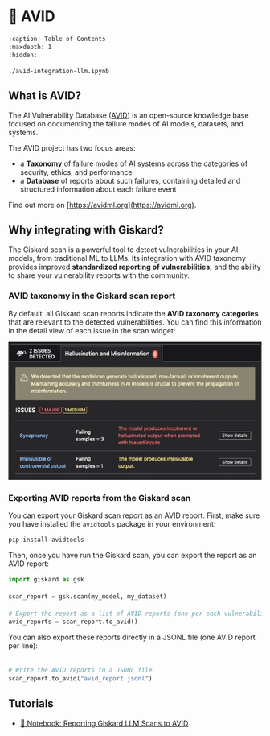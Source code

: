 # 📒 AVID

```{toctree}
:caption: Table of Contents
:maxdepth: 1
:hidden:

./avid-integration-llm.ipynb
```

## What is AVID?

The AI Vulnerability Database ([AVID](https://avidml.org)) is an open-source knowledge base focused on documenting the failure modes of AI
models, datasets, and systems.

The AVID project has two focus areas:
- a **Taxonomy** of failure modes of AI systems across the categories of security, ethics, and performance
- a **Database** of reports about such failures, containing detailed and structured information about each failure event

Find out more on [https://avidml.org](https://avidml.org).

## Why integrating with Giskard?

The Giskard scan is a powerful tool to detect vulnerabilities in your AI models, from traditional ML to LLMs. Its
integration with AVID taxonomy provides improved **standardized reporting of vulnerabilities,** and the ability to share
your vulnerability reports with the community.

### AVID taxonomy in the Giskard scan report

By default, all Giskard scan reports indicate the **AVID taxonomy categories** that are relevant to the detected
vulnerabilities. You can find this information in the detail view of each issue in the scan widget:

![avid](../../assets/integrations/avid/avid_taxonomy.gif)


### Exporting AVID reports from the Giskard scan

You can export your Giskard scan report as an AVID report. First, make sure you have installed the `avidtools` package
in your environment:

```bash
pip install avidtools
```

Then, once you have run the Giskard scan, you can export the report as an AVID report:

```python
import giskard as gsk

scan_report = gsk.scan(my_model, my_dataset)

# Export the report as a list of AVID reports (one per each vulnerability)
avid_reports = scan_report.to_avid()
```

You can also export these reports directly in a JSONL file (one AVID report per line):

```python

# Write the AVID reports to a JSONL file
scan_report.to_avid("avid_report.jsonl")
```

## Tutorials

- [📒 Notebook: Reporting Giskard LLM Scans to AVID](./avid-integration-llm.ipynb)
